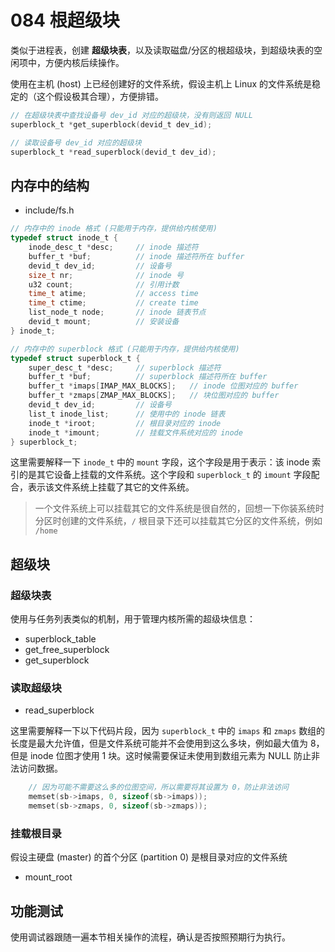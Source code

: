 # 084 根超级块

类似于进程表，创建 **超级块表**，以及读取磁盘/分区的根超级块，到超级块表的空闲项中，方便内核后续操作。

使用在主机 (host) 上已经创建好的文件系统，假设主机上 Linux 的文件系统是稳定的（这个假设极其合理），方便排错。

```c
// 在超级块表中查找设备号 dev_id 对应的超级块，没有则返回 NULL
superblock_t *get_superblock(devid_t dev_id);

// 读取设备号 dev_id 对应的超级块
superblock_t *read_superblock(devid_t dev_id);
```

## 内存中的结构

- include/fs.h

```c
// 内存中的 inode 格式 (只能用于内存，提供给内核使用)
typedef struct inode_t {
    inode_desc_t *desc;     // inode 描述符
    buffer_t *buf;          // inode 描述符所在 buffer
    devid_t dev_id;         // 设备号
    size_t nr;              // inode 号
    u32 count;              // 引用计数
    time_t atime;           // access time
    time_t ctime;           // create time
    list_node_t node;       // inode 链表节点
    devid_t mount;          // 安装设备
} inode_t;

// 内存中的 superblock 格式 (只能用于内存，提供给内核使用)
typedef struct superblock_t {
    super_desc_t *desc;     // superblock 描述符
    buffer_t *buf;          // superblock 描述符所在 buffer
    buffer_t *imaps[IMAP_MAX_BLOCKS];   // inode 位图对应的 buffer
    buffer_t *zmaps[ZMAP_MAX_BLOCKS];   // 块位图对应的 buffer
    devid_t dev_id;         // 设备号
    list_t inode_list;      // 使用中的 inode 链表
    inode_t *iroot;         // 根目录对应的 inode
    inode_t *imount;        // 挂载文件系统对应的 inode
} superblock_t;
```

这里需要解释一下 `inode_t` 中的 `mount` 字段，这个字段是用于表示：该 inode 索引的是其它设备上挂载的文件系统。这个字段和 `superblock_t` 的 `imount` 字段配合，表示该文件系统上挂载了其它的文件系统。

> 一个文件系统上可以挂载其它的文件系统是很自然的，回想一下你装系统时分区时创建的文件系统，`/` 根目录下还可以挂载其它分区的文件系统，例如 `/home`

## 超级块

### 超级块表

使用与任务列表类似的机制，用于管理内核所需的超级块信息：

- superblock_table
- get_free_superblock
- get_superblock

### 读取超级块

- read_superblock

这里需要解释一下以下代码片段，因为 `superblock_t` 中的 `imaps` 和 `zmaps` 数组的长度是最大允许值，但是文件系统可能并不会使用到这么多块，例如最大值为 8，但是 inode 位图才使用 1 块。这时候需要保证未使用到数组元素为 NULL 防止非法访问数据。

```c
    // 因为可能不需要这么多的位图空间，所以需要将其设置为 0，防止非法访问
    memset(sb->imaps, 0, sizeof(sb->imaps));
    memset(sb->zmaps, 0, sizeof(sb->zmaps));
```

### 挂载根目录

假设主硬盘 (master) 的首个分区 (partition 0) 是根目录对应的文件系统

- mount_root

## 功能测试

使用调试器跟随一遍本节相关操作的流程，确认是否按照预期行为执行。

